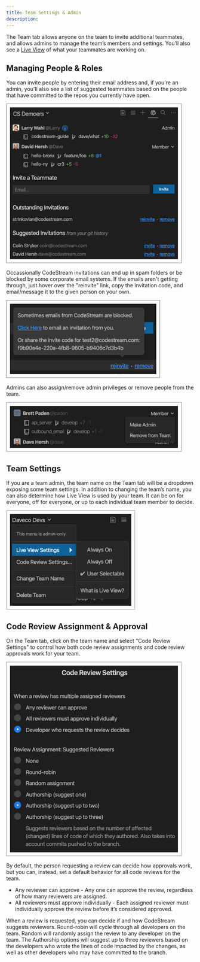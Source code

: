 ```yaml
---
title: Team Settings & Admin
description: 
---
```


The Team tab allows anyone on the team to invite additional teammates, and
allows admins to manage the team’s members and settings. You’ll also see a [Live
View](team-live-view) of what your teammates are working on.

## Managing People & Roles

You can invite people by entering their email address and, if you're an admin,
you'll also see a list of suggested teammates based on the people that have
committed to the repos you currently have open.

![Invite People](../assets/images/Invite.png)

Occassionally CodeStream invitations can end up in spam folders or be blocked by
some corporate email systems. If the emails aren't getting through, just hover
over the "reinvite" link, copy the invitation code, and email/message it to the
given person on your own.

![Reinvite](../assets/images/Reinvite.png)

Admins can also assign/remove admin privileges or remove people from the team.

![Admin Rights](../assets/images/AdminRights.png)

## Team Settings

If you are a team admin, the team name on the Team tab will be a dropdown
exposing some team settings. In addition to changing the team’s name, you can
also determine how Live View is used by your team. It can be on for everyone,
off for everyone, or up to each individual team member to decide.

![Team Settings](../assets/images/TeamSettings1.png)

## Code Review Assignment & Approval

On the Team tab, click on the team name and select "Code Review Settings" to
control how both code review assignments and code review approvals work for your
team. 

![Code Review Settings](../assets/images/CodeReviewSettings.png)

By default, the person requesting a review can decide how approvals work, but
you can, instead, set a default behavior for all code reviews for the team. 

* Any reviewer can approve - Any one can approve the review, regardless of how
  many reviewers are assigned.
* All reviewers must approve individually - Each assigned reviewer must
  individually approve the review before it’s considered approved.

When a review is requested, you can decide if and how CodeStream suggests
reviewers. Round-robin will cycle through all developers on the team. Random
will randomly assign the review to any developer on the team. The Authorship
options will suggest up to three reviewers based on the developers who wrote the
lines of code impacted by the changes, as well as other developers who may have
committed to the branch.
